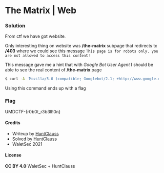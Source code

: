 # The Matrix | Web

### Solution

From ctf we have got website.

Only interesting thing on website was **/the-matrix** subpage that redirects to **/403** where we could see this message
`This page is for robots only, you are not allowed to access this content!`

This message gave me a hint that with *Google Bot User Agent* I should be able to see the real content of **/the-matrix** page
```bash
$ curl -A 'Mozilla/5.0 (compatible; Googlebot/2.1; +http://www.google.com/bot.html)' http://chals5.umdctf.io:4000/the-matrix
```

Using this command ends up with a flag

### Flag

UMDCTF-{r0b0t_r3b3ll!0n}

#### Credits

- Writeup by [HuntClauss](https://ctftime.org/user/106464)
- Solved by [HuntClauss](https://ctftime.org/user/106464)
- WaletSec 2021

#### License

**CC BY 4.0** WaletSec + HuntClauss